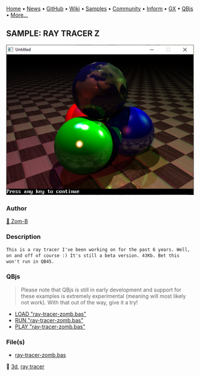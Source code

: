 [Home](https://qb64.com) • [News](../../news.md) • [GitHub](https://github.com/QB64Official/qb64) • [Wiki](https://github.com/QB64Official/qb64/wiki) • [Samples](../../samples.md) • [Community](../../community.md) • [Inform](../../inform.md) • [GX](../../gx.md) • [QBjs](../../qbjs.md) • [More...](../../more.md)

## SAMPLE: RAY TRACER Z

![screenshot.png](img/screenshot.png)

### Author

[🐝 Zom-B](../zom-b.md) 

### Description

```text
This is a ray tracer I've been working on for the past 6 years. Well, on and off of course :) It's still a beta version. 43Kb. Bet this won't run in QB45.
```

### QBjs

> Please note that QBjs is still in early development and support for these examples is extremely experimental (meaning will most likely not work). With that out of the way, give it a try!

* [LOAD "ray-tracer-zomb.bas"](https://v6p9d9t4.ssl.hwcdn.net/html/5963335/index.html?src=https://qb64.com/samples/ray-tracer-z/src/ray-tracer-zomb.bas)
* [RUN "ray-tracer-zomb.bas"](https://v6p9d9t4.ssl.hwcdn.net/html/5963335/index.html?mode=auto&src=https://qb64.com/samples/ray-tracer-z/src/ray-tracer-zomb.bas)
* [PLAY "ray-tracer-zomb.bas"](https://v6p9d9t4.ssl.hwcdn.net/html/5963335/index.html?mode=play&src=https://qb64.com/samples/ray-tracer-z/src/ray-tracer-zomb.bas)

### File(s)

* [ray-tracer-zomb.bas](src/ray-tracer-zomb.bas)

🔗 [3d](../3d.md), [ray tracer](../ray-tracer.md)
